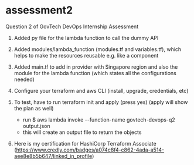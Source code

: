 # assessment2
Question 2 of GovTech DevOps Internship Assessment

1. Added py file for the lambda function to call the dummy API
2. Added modules/lambda_function (modules.tf and variables.tf), which helps to make the resources reusable e.g. like a component
3. Added main.tf to add in provider with Singapore region and also the module for the lambda function (which states all the configurations needed)
4. Configure your terraform and aws CLI (install, upgrade, credentials, etc) 
5. To test, have to run terraform init and apply (press yes) (apply will show the plan as well)
    - run $ aws lambda invoke --function-name govtech-devops-q2  output.json
    - this will create an output file to return the objects
  
6. Here is my certification for HashiCorp Terraform Associate (https://www.credly.com/badges/a074c8f4-c862-4ada-a514-aee8e8b5b647/linked_in_profile)
